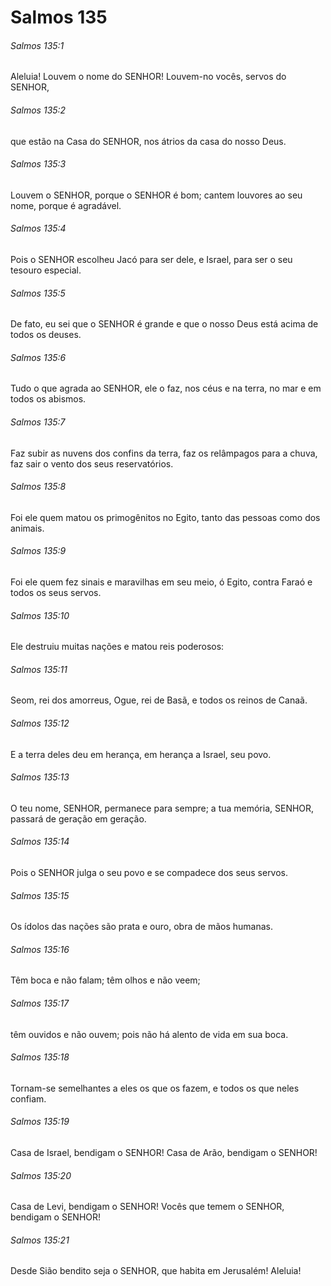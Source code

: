 # Salmos 135

###### Salmos 135:1

Aleluia! Louvem o nome do SENHOR! Louvem-no vocês, servos do SENHOR,

###### Salmos 135:2

que estão na Casa do SENHOR, nos átrios da casa do nosso Deus.

###### Salmos 135:3

Louvem o SENHOR, porque o SENHOR é bom; cantem louvores ao seu nome, porque é agradável.

###### Salmos 135:4

Pois o SENHOR escolheu Jacó para ser dele, e Israel, para ser o seu tesouro especial.

###### Salmos 135:5

De fato, eu sei que o SENHOR é grande e que o nosso Deus está acima de todos os deuses.

###### Salmos 135:6

Tudo o que agrada ao SENHOR, ele o faz, nos céus e na terra, no mar e em todos os abismos.

###### Salmos 135:7

Faz subir as nuvens dos confins da terra, faz os relâmpagos para a chuva, faz sair o vento dos seus reservatórios.

###### Salmos 135:8

Foi ele quem matou os primogênitos no Egito, tanto das pessoas como dos animais.

###### Salmos 135:9

Foi ele quem fez sinais e maravilhas em seu meio, ó Egito, contra Faraó e todos os seus servos.

###### Salmos 135:10

Ele destruiu muitas nações e matou reis poderosos:

###### Salmos 135:11

Seom, rei dos amorreus, Ogue, rei de Basã, e todos os reinos de Canaã.

###### Salmos 135:12

E a terra deles deu em herança, em herança a Israel, seu povo.

###### Salmos 135:13

O teu nome, SENHOR, permanece para sempre; a tua memória, SENHOR, passará de geração em geração.

###### Salmos 135:14

Pois o SENHOR julga o seu povo e se compadece dos seus servos.

###### Salmos 135:15

Os ídolos das nações são prata e ouro, obra de mãos humanas.

###### Salmos 135:16

Têm boca e não falam; têm olhos e não veem;

###### Salmos 135:17

têm ouvidos e não ouvem; pois não há alento de vida em sua boca.

###### Salmos 135:18

Tornam-se semelhantes a eles os que os fazem, e todos os que neles confiam.

###### Salmos 135:19

Casa de Israel, bendigam o SENHOR! Casa de Arão, bendigam o SENHOR!

###### Salmos 135:20

Casa de Levi, bendigam o SENHOR! Vocês que temem o SENHOR, bendigam o SENHOR!

###### Salmos 135:21

Desde Sião bendito seja o SENHOR, que habita em Jerusalém! Aleluia!

